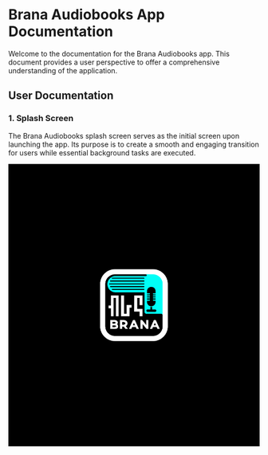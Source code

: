 # Brana Audiobooks App Documentation

Welcome to the documentation for the Brana Audiobooks app. This document provides a user perspective to offer a comprehensive understanding of the application.

## User Documentation

### 1. Splash Screen

The Brana Audiobooks splash screen serves as the initial screen upon launching the app. Its purpose is to create a smooth and engaging transition for users while essential background tasks are executed.

![Image Alt text](spl.png)

